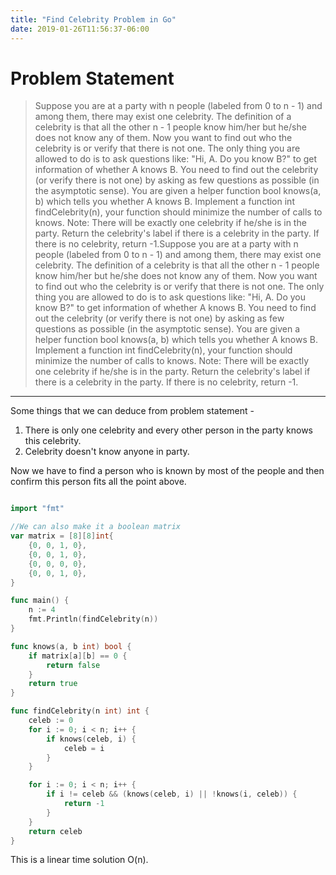 ```yaml
---
title: "Find Celebrity Problem in Go"
date: 2019-01-26T11:56:37-06:00
---
```


# Problem Statement

>Suppose you are at a party with n people (labeled from 0 to n - 1) and among them, there may exist one celebrity. The definition of a celebrity is that all the other n - 1 people know him/her but he/she does not know any of them.
>Now you want to find out who the celebrity is or verify that there is not one. The only thing you are allowed to do is to ask questions like: "Hi, A. Do you know B?" to get information of whether A knows B. You need to find out the celebrity (or verify there is not one) by asking as few questions as possible (in the asymptotic sense).
>You are given a helper function bool knows(a, b) which tells you whether A knows B. Implement a function int findCelebrity(n), your function should minimize the number of calls to knows.
>Note: There will be exactly one celebrity if he/she is in the party. Return the celebrity's label if there is a celebrity in the party. If there is no celebrity, return -1.Suppose you are at a party with n people (labeled from 0 to n - 1) and among them, there may exist one celebrity. The definition of a celebrity is that all the other n - 1 people know him/her but he/she does not know any of them.
>Now you want to find out who the celebrity is or verify that there is not one. The only thing you are allowed to do is to ask questions like: "Hi, A. Do you know B?" to get information of whether A knows B. You need to find out the celebrity (or verify there is not one) by asking as few questions as possible (in the asymptotic sense).
>You are given a helper function bool knows(a, b) which tells you whether A knows B. Implement a function int findCelebrity(n), your function should minimize the number of calls to knows.
>Note: There will be exactly one celebrity if he/she is in the party. Return the celebrity's label if there is a celebrity in the party. If there is no celebrity, return -1.

***

Some things that we can deduce from problem statement -

1. There is only one celebrity and every other person in the party knows this celebrity.
2. Celebrity doesn't know anyone in party.

Now we have to find a person who is known by most of the people and then confirm this person fits all the point above.

```go

import "fmt"

//We can also make it a boolean matrix
var matrix = [8][8]int{
	{0, 0, 1, 0},
	{0, 0, 1, 0},
	{0, 0, 0, 0},
	{0, 0, 1, 0},
}

func main() {
	n := 4
	fmt.Println(findCelebrity(n))
}

func knows(a, b int) bool {
	if matrix[a][b] == 0 {
		return false
	}
	return true
}

func findCelebrity(n int) int {
	celeb := 0
	for i := 0; i < n; i++ {
		if knows(celeb, i) {
			celeb = i
		}
	}

	for i := 0; i < n; i++ {
		if i != celeb && (knows(celeb, i) || !knows(i, celeb)) {
			return -1
		}
	}
	return celeb
}

```

This is a linear time solution O(n).
